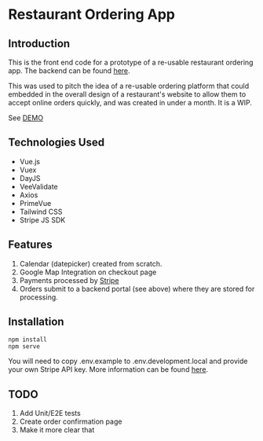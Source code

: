 # Restaurant Ordering App

## Introduction
This is the front end code for a prototype of a re-usable restaurant ordering app. The backend can be found [here](https://www.github.com/mjbeaumont/mealcloud-portal). 

This was used to pitch the idea of a re-usable ordering platform that could embedded in the overall design of a restaurant's website to allow them to accept online orders quickly, and was created in under a month. It is a WIP.

See [DEMO](https://mealcloud.beaumontwebdev.com) 

## Technologies Used
* Vue.js
* Vuex
* DayJS
* VeeValidate
* Axios
* PrimeVue
* Tailwind CSS
* Stripe JS SDK

## Features
1. Calendar (datepicker) created from scratch.
2. Google Map Integration on checkout page
3. Payments processed by [Stripe](https://www.stripe.com)
4. Orders submit to a backend portal (see above) where they are stored for processing.

## Installation

````
npm install
npm serve
````
You will need to copy .env.example to .env.development.local and provide your own Stripe API key. More information can be found [here](https://stripe.com/docs/api/authentication).

## TODO

1. Add Unit/E2E tests
2. Create order confirmation page
3. Make it more clear that 